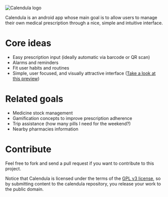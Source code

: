 ![Calendula logo](https://dl.dropboxusercontent.com/u/4213618/calendula/calendula-logo.png)

Calendula is an android app whose main goal is to allow users to manage their own medical prescription through a nice, simple and intuitive interface.

Core ideas
===========
- Easy prescription input (ideally automatic via barcode or QR scan)
- Alarms and reminders
- Fit user habits and routines
- Simple, user focused, and visually attractive interface ([Take a look at this preview](https://dl.dropboxusercontent.com/u/4213618/calendula/calendula-ui.pdf))

Related goals
=============
- Medicine stock management
- Gamification concepts to improve prescription adherence
- Trip assistance (how many pills I need for the weekend?)
- Nearby pharmacies information

Contribute
==========
Feel free to fork and send a pull request if you want to contribute to this project. 

Notice that Calendula is licensed under the terms of the [GPL v3 license](LICENSE.md), so by submitting content to the calendula repository, you release your work to the public domain.




